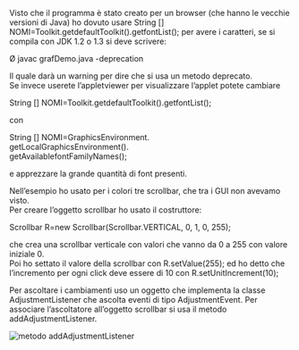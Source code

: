 Visto che il programma è stato creato per un browser (che hanno le vecchie versioni di Java) ho dovuto usare String \[\] NOMI=Toolkit.getdefaultToolkit().getfontList(); per avere i caratteri, se si compila con JDK 1.2 o 1.3 si deve scrivere:

Ø javac grafDemo.java -deprecation

Il quale darà un warning per dire che si usa un metodo deprecato.  
Se invece userete l’appletviewer per visualizzare l’applet potete cambiare

String \[\] NOMI=Toolkit.getdefaultToolkit().getfontList();

con

String \[\] NOMI=GraphicsEnvironment.  
getLocalGraphicsEnvironment().  
getAvailablefontFamilyNames();

e apprezzare la grande quantità di font presenti.

Nell’esempio ho usato per i colori tre scrollbar, che tra i GUI non avevamo visto.  
Per creare l’oggetto scrollbar ho usato il costruttore:

Scrollbar R=new Scrollbar(Scrollbar.VERTICAL, 0, 1, 0, 255);

che crea una scrollbar verticale con valori che vanno da 0 a 255 con valore iniziale 0.  
Poi ho settato il valore della scrollbar con R.setValue(255); ed ho detto che l’incremento per ogni click deve essere di 10 con R.setUnitIncrement(10);

Per ascoltare i cambiamenti uso un oggetto che implementa la classe AdjustmentListener che ascolta eventi di tipo AdjustmentEvent. Per associare l’ascoltatore all’oggetto scrollbar si usa il metodo addAdjustmentListener.

![metodo addAdjustmentListener](http://html.it/guide/img/guida_java/34.gif)